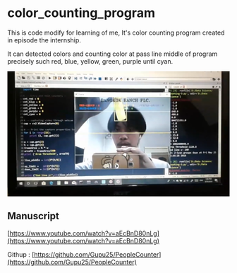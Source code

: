 # color_counting_program
This is code modify for learning of me, It's color counting program created in episode the internship. 

It can detected colors and counting color at pass line middle of program precisely such red, blue, yellow, green, purple until cyan.  

![title](pic_app.png)

## Manuscript
[https://www.youtube.com/watch?v=aEcBnD80nLg](https://www.youtube.com/watch?v=aEcBnD80nLg)

Githup : [https://github.com/Gupu25/PeopleCounter](https://github.com/Gupu25/PeopleCounter)


